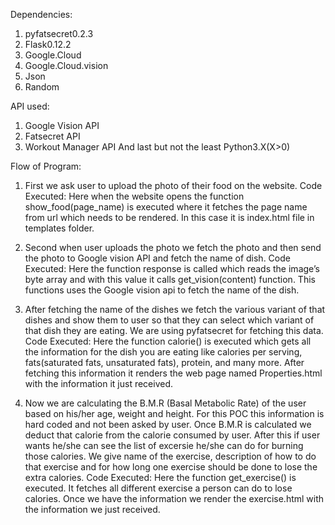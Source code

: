 Dependencies: 
1.  pyfatsecret0.2.3
2. Flask0.12.2
3. Google.Cloud
4. Google.Cloud.vision
5. Json
6. Random

API used:
1. Google Vision API
2. Fatsecret API
3. Workout Manager API
And last but not the least Python3.X(X>0)

Flow of Program:

1. First we ask user to upload the photo of their food on the website.
Code Executed: Here when the website opens the function show_food(page_name) is executed where it fetches the page name from url which needs to be rendered. In this case it is index.html file in templates folder.  

2. Second when user uploads the photo we fetch the photo and then send the photo to Google vision API and fetch the name of dish.
Code Executed: Here the function response is called which reads the image’s byte array and with this value it calls get_vision(content) function. This functions uses the Google vision api to fetch the name of the dish.

3. After fetching the name of the dishes we fetch the various variant of that dishes and show them to user so that they can select which variant of that dish they are eating. We are using pyfatsecret for fetching this data.
Code Executed: Here the function calorie() is executed which gets all the information for the dish you are eating like calories per serving, fats(saturated fats, unsaturated fats), protein, and many more. After fetching this information it renders the web page named Properties.html with the information it just received.

4. Now we are calculating the B.M.R (Basal Metabolic Rate) of the user based on his/her age, weight and height. For this POC this information is hard coded and not been asked by user. Once B.M.R is calculated we deduct that calorie from the calorie consumed by user. After this if user wants he/she can see the list of excersie he/she can do for burning those calories. We give name of the exercise, description of how to do that exercise and for how long one exercise should be done to lose the extra calories.
Code Executed: Here the function get_exercise() is executed. It fetches all different exercise a person can do to lose calories. Once we have the information we render the exercise.html with the information we just received.
